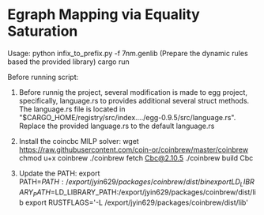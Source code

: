 # Egraph Mapping via Equality Saturation

Usage:
  python infix_to_prefix.py -f 7nm.genlib (Prepare the dynamic rules based the provided library)
  cargo run

Before running script:

1. Before runnig the project, several modification is made to egg project, specifically, language.rs to provides additional several struct methods. The language.rs file is located in "$CARGO_HOME/registry/src/index..../egg-0.9.5/src/language.rs". Replace the provided language.rs to the default language.rs

2. Install the coincbc MILP solver:
  wget https://raw.githubusercontent.com/coin-or/coinbrew/master/coinbrew
  chmod u+x coinbrew
  ./coinbrew fetch Cbc@2.10.5
  ./coinbrew build Cbc

3. Update the PATH:
  export PATH=$PATH:/export/jyin629/packages/coinbrew/dist/bin
  export LD_LIBRARY_PATH=$LD_LIBRARY_PATH:/export/jyin629/packages/coinbrew/dist/lib
  export RUSTFLAGS='-L /export/jyin629/packages/coinbrew/dist/lib'
